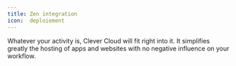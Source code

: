 ```yaml
---
title: Zen integration
icon:  deploiement
---
```

Whatever your activity is, Clever Cloud will fit right into it. It simplifies greatly the hosting of apps and websites with no negative influence on your workflow.